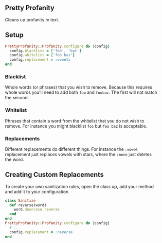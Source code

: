 ## Pretty Profanity
Cleans up profanity in text.

## Setup
~~~ ruby
PrettyProfanity::Profanity.configure do |config|
  config.blacklist = ['foo', 'bar']
  config.whitelist = ['foo baz']
  config.replacement = :vowels
end
~~~

### Blacklist
Whole words (or phrases) that you wish to remove. Because this requires whole words you'll need to add both `foo` and `foobaz`. The first will not match the second.

### Whitelist
Phrases that contain a word from the whitelist that you do not wish to remove. For instance you might blacklist `foo` but `foo baz` is acceptable.

### Replacements
Different replacements do different things. For instance the `:vowel` replacement just replaces vowels with stars, where the `:none` just deletes the word.

## Creating Custom Replacements
To create your own sanitization rules, open the class up, add your method and add it to your configuration.
~~~ ruby
class Sanitize
  def reverse(word)
    word.downcase.reverse
  end
end
PrettyProfanity::Profanity.configure do |config|
  # ...
  config.replacement = :reverse
end
~~~
